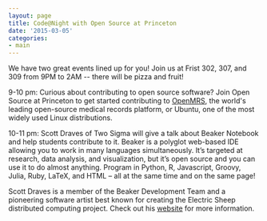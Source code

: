 ```yaml
---
layout: page
title: Code@Night with Open Source at Princeton
date: '2015-03-05'
categories:
- main
--- 
```

We have two great events lined up for you! Join us at Frist 302, 307, and 309 from 9PM to 2AM -- there will be pizza and fruit!
 
9-10 pm: Curious about contributing to open source software? Join Open Source at Princeton to get started contributing to [OpenMRS](http://openmrs.org/), the world's leading open-source medical records platform, or Ubuntu, one of the most widely used Linux distributions.  

10-11 pm: Scott Draves of Two Sigma will give a talk about Beaker Notebook and help students contribute to it. Beaker is a polyglot web-based IDE allowing you to work in many languages simultaneously.  It’s targeted at research, data analysis, and visualization, but it’s open source and you can use it to do almost anything.  Program in Python, R, Javascript, Groovy, Julia, Ruby, LaTeX, and HTML – all at the same time and on the same page!

Scott Draves is a member of the Beaker Development Team and a pioneering software artist best known for creating the Electric Sheep distributed computing project. Check out his [website](http://scottdraves.com/) for more information.